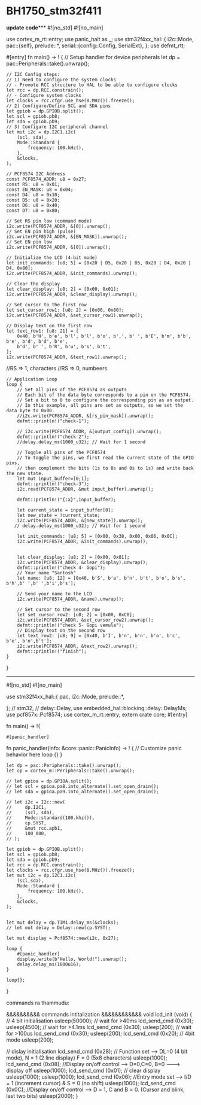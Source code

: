 # BH1750_stm32f411



********************update code***********************
#![no_std]
#![no_main]

use cortex_m_rt::entry;
use panic_halt as _;
use stm32f4xx_hal::{
    i2c::Mode,
    pac::{self},
    prelude::*,
    serial::{config::Config, SerialExt},
};
use defmt_rtt;

#[entry]
fn main() -> ! {
    // Setup handler for device peripherals
    let dp = pac::Peripherals::take().unwrap();

    // I2C Config steps:
    // 1) Need to configure the system clocks
    // - Promote RCC structure to HAL to be able to configure clocks
    let rcc = dp.RCC.constrain();
    // - Configure system clocks
    let clocks = rcc.cfgr.use_hse(8.MHz()).freeze();
    // 2) Configure/Define SCL and SDA pins
    let gpiob = dp.GPIOB.split();
    let scl = gpiob.pb8;
    let sda = gpiob.pb9;
    // 3) Configure I2C peripheral channel
    let mut i2c = dp.I2C1.i2c(
        (scl, sda),
        Mode::Standard {
            frequency: 100.kHz(),
        },
        &clocks,
    );

    // PCF8574 I2C Address
    const PCF8574_ADDR: u8 = 0x27;
    const RS: u8 = 0x01;
    const EN_MASK: u8 = 0x04;
    const D4: u8 = 0x10;
    const D5: u8 = 0x20;
    const D6: u8 = 0x40;
    const D7: u8 = 0x80;

    // Set RS pin low (command mode)
    i2c.write(PCF8574_ADDR, &[0]).unwrap();
    // Set EN pin high (pulse)
    i2c.write(PCF8574_ADDR, &[EN_MASK]).unwrap();
    // Set EN pin low
    i2c.write(PCF8574_ADDR, &[0]).unwrap();

    // Initialize the LCD (4-bit mode)
    let init_commands: [u8; 5] = [0x20 | D5, 0x20 | D5, 0x20 | D4, 0x20 | D4, 0x80];
    i2c.write(PCF8574_ADDR, &init_commands).unwrap();

    // Clear the display
    let clear_display: [u8; 2] = [0x00, 0x01];
    i2c.write(PCF8574_ADDR, &clear_display).unwrap();

    // Set cursor to the first row
    let set_cursor_row1: [u8; 2] = [0x00, 0x80];
    i2c.write(PCF8574_ADDR, &set_cursor_row1).unwrap();

    // Display text on the first row
    let text_row1: [u8; 21] = [
        0x40, b'H', b'e', b'l', b'l', b'o', b',', b' ', b'E', b'm', b'b', b'e', b'd', b'd', b'e',
        b'd', b' ', b'R', b'u', b's', b't',
    ];
    i2c.write(PCF8574_ADDR, &text_row1).unwrap();

//RS => 1, characters
//RS => 0, numbeers

    // Application Loop
    loop {
        // Set all pins of the PCF8574 as outputs
        // Each bit of the data byte corresponds to a pin on the PCF8574.
        // Set a bit to 0 to configure the corresponding pin as an output.
        // In this example, all pins are set as outputs, so we set the data byte to 0x00.
        //i2c.write(PCF8574_ADDR, &[rs_pin_mask]).unwrap();
        defmt::println!("check-1");
        
        // i2c.write(PCF8574_ADDR, &[output_config]).unwrap();
        defmt::println!("check-2");
        //delay.delay_ms(1000_u32); // Wait for 1 second

        // Toggle all pins of the PCF8574
        // To toggle the pins, we first read the current state of the GPIO pins,
        // then complement the bits (1s to 0s and 0s to 1s) and write back the new state.
        let mut input_buffer=[0;1];
        defmt::println!("check-3");
        i2c.read(PCF8574_ADDR, &mut input_buffer).unwrap();

        defmt::println!("{:x}",input_buffer);

        let current_state = input_buffer[0];
        let new_state = !current_state;
        i2c.write(PCF8574_ADDR, &[new_state]).unwrap();
       // delay.delay_ms(1000_u32); // Wait for 1 second

        let init_commands: [u8; 5] = [0x00, 0x38, 0x00, 0x06, 0x0C];
        i2c.write(PCF8574_ADDR, &init_commands).unwrap();
    

        let clear_display: [u8; 2] = [0x00, 0x01];
        i2c.write(PCF8574_ADDR, &clear_display).unwrap();
        defmt::println!("check 4- Gopi");
        // Your name "Santosh"
        let name: [u8; 12] = [0x40, b'S', b'a', b'n', b't', b'o', b's', b'h',b' ',b' ',b'i',b's'];
    
        // Send your name to the LCD
        i2c.write(PCF8574_ADDR, &name).unwrap();

        // Set cursor to the second row
        let set_cursor_row2: [u8; 2] = [0x00, 0xC0];
        i2c.write(PCF8574_ADDR, &set_cursor_row2).unwrap();
        defmt::println!("check 5- Gopi vemula");
        // Display text on the second row
        let text_row2: [u8; 9] = [0x40, b'I', b'n', b'n', b'o', b'c', b'e', b'n',b't'];
        i2c.write(PCF8574_ADDR, &text_row2).unwrap();
        defmt::println!("finish");
    }
}








**************************************************************





#![no_std]
#![no_main]

use stm32f4xx_hal::{
    pac,
    i2c::Mode,
    prelude::*,
    
};
// stm32,
// delay::Delay,
use embedded_hal::blocking::delay::DelayMs;
use pcf857x::Pcf8574;
use cortex_m_rt::entry;
extern crate core;
#[entry]

fn main() -> !{


    #[panic_handler]
fn panic_handler(info: &core::panic::PanicInfo) -> ! {
    // Customize panic behavior here
    loop {}
}



    let dp = pac::Peripherals::take().unwrap();
    let cp = cortex_m::Peripherals::take().unwrap();

    // let gpioa = dp.GPIOA.split();
    // let scl = gpioa.pa8.into_alternate().set_open_drain();
    // let sda = gpioa.pa9.into_alternate().set_open_drain();

    // let i2c = I2c::new(
    //     dp.I2C1,
    //     (scl, sda),
    //     Mode::standard(100.khz()),
    //     cp.SYST,
    //     &mut rcc.apb1,
    //     100_000,
    // );

    let gpiob = dp.GPIOB.split();
    let scl = gpiob.pb8;
    let sda = gpiob.pb9;
    let rcc = dp.RCC.constrain();
    let clocks = rcc.cfgr.use_hse(8.MHz()).freeze();
    let mut i2c = dp.I2C1.i2c(
        (scl,sda),
        Mode::Standard {
            frequency: 100.kHz(),
        },
        &clocks,
    );

    
    let mut delay = dp.TIM1.delay_ms(&clocks);
    // let mut delay = Delay::new(cp.SYST);

    let mut display = Pcf8574::new(i2c, 0x27);

    loop {
        #[panic_handler]
        display.write(b"Hello, World!").unwrap();
        delay.delay_ms(1000u16);
    }

    loop{};
}





commands ra thammudu:

&&&&&&&&&&  commands intitalization &&&&&&&&&&&&
void lcd_init (void)
{
	// 4 bit initialisation
	usleep(50000);  // wait for >40ms
	lcd_send_cmd (0x30);
	usleep(4500);  // wait for >4.1ms
	lcd_send_cmd (0x30);
	usleep(200);  // wait for >100us
	lcd_send_cmd (0x30);
	usleep(200);
	lcd_send_cmd (0x20);  // 4bit mode
	usleep(200);

  // dislay initialisation
	lcd_send_cmd (0x28); // Function set --> DL=0 (4 bit mode), N = 1 (2 line display) F = 0 (5x8 characters)
	usleep(1000);
	lcd_send_cmd (0x08); //Display on/off control --> D=0,C=0, B=0  ---> display off
	usleep(1000);
	lcd_send_cmd (0x01);  // clear display
	usleep(1000);
	usleep(1000);
	lcd_send_cmd (0x06); //Entry mode set --> I/D = 1 (increment cursor) & S = 0 (no shift)
	usleep(1000);
	lcd_send_cmd (0x0C); //Display on/off control --> D = 1, C and B = 0. (Cursor and blink, last two bits)
	usleep(2000);
}
